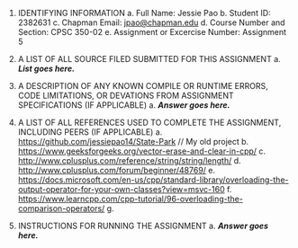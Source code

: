 1. IDENTIFYING INFORMATION
a. Full Name: Jessie Pao
b. Student ID: 2382631
c. Chapman Email: jpao@chapman.edu
d. Course Number and Section: CPSC 350-02
e. Assignment or Excercise Number: Assignment 5

2. A LIST OF ALL SOURCE FILED SUBMITTED FOR THIS ASSIGNMENT
a. ***List goes here.***

3. A DESCRIPTION OF ANY KNOWN COMPILE OR RUNTIME ERRORS, CODE LIMITATIONS, OR DEVATIONS FROM ASSIGNMENT SPECIFICATIONS (IF APPLICABLE)
a. ***Answer goes here.***

4. A LIST OF ALL REFERENCES USED TO COMPLETE THE ASSIGNMENT, INCLUDING PEERS (IF APPLICABLE)
a. https://github.com/jessiepao14/State-Park    // My old project
b. https://www.geeksforgeeks.org/vector-erase-and-clear-in-cpp/
c. http://www.cplusplus.com/reference/string/string/length/
d. http://www.cplusplus.com/forum/beginner/48769/
e. https://docs.microsoft.com/en-us/cpp/standard-library/overloading-the-output-operator-for-your-own-classes?view=msvc-160
f. https://www.learncpp.com/cpp-tutorial/96-overloading-the-comparison-operators/
g. 

5. INSTRUCTIONS FOR RUNNING THE ASSIGNMENT
a. ***Answer goes here.***
